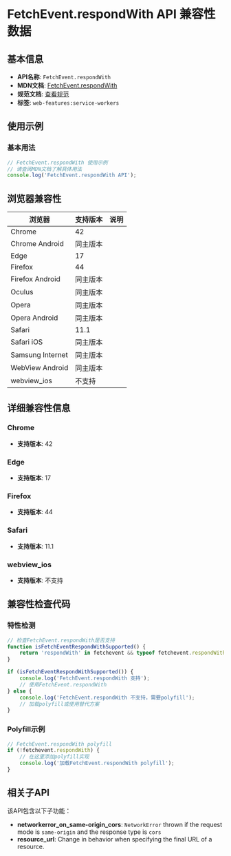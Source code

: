 # FetchEvent.respondWith API 兼容性数据

## 基本信息

- **API名称**: `FetchEvent.respondWith`
- **MDN文档**: [FetchEvent.respondWith](https://developer.mozilla.org/docs/Web/API/FetchEvent/respondWith)
- **规范文档**: [查看规范](https://w3c.github.io/ServiceWorker/#fetch-event-respondwith)
- **标签**: `web-features:service-workers`

## 使用示例

### 基本用法

```javascript
// FetchEvent.respondWith 使用示例
// 请查阅MDN文档了解具体用法
console.log('FetchEvent.respondWith API');
```

## 浏览器兼容性

| 浏览器 | 支持版本 | 说明 |
|--------|----------|------|
| Chrome | 42 |  |
| Chrome Android | 同主版本 |  |
| Edge | 17 |  |
| Firefox | 44 |  |
| Firefox Android | 同主版本 |  |
| Oculus | 同主版本 |  |
| Opera | 同主版本 |  |
| Opera Android | 同主版本 |  |
| Safari | 11.1 |  |
| Safari iOS | 同主版本 |  |
| Samsung Internet | 同主版本 |  |
| WebView Android | 同主版本 |  |
| webview_ios | 不支持 |  |

## 详细兼容性信息

### Chrome

- **支持版本**: 42

### Edge

- **支持版本**: 17

### Firefox

- **支持版本**: 44

### Safari

- **支持版本**: 11.1

### webview_ios

- **支持版本**: 不支持

## 兼容性检查代码

### 特性检测

```javascript
// 检查FetchEvent.respondWith是否支持
function isFetchEventRespondWithSupported() {
    return 'respondWith' in fetchevent && typeof fetchevent.respondWith === 'function';
}

if (isFetchEventRespondWithSupported()) {
    console.log('FetchEvent.respondWith 支持');
    // 使用FetchEvent.respondWith
} else {
    console.log('FetchEvent.respondWith 不支持，需要polyfill');
    // 加载polyfill或使用替代方案
}
```

### Polyfill示例

```javascript
// FetchEvent.respondWith polyfill
if (!fetchevent.respondWith) {
    // 在这里添加polyfill实现
    console.log('加载FetchEvent.respondWith polyfill');
}
```

## 相关子API

该API包含以下子功能：

- **networkerror_on_same-origin_cors**: `NetworkError` thrown if the request mode is `same-origin` and the response type is `cors`
- **resource_url**: Change in behavior when specifying the final URL of a resource.

